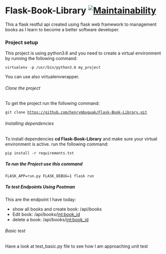 # Flask-Book-Library [![Maintainability](https://api.codeclimate.com/v1/badges/92de23a6ec9740be5cf3/maintainability)](https://codeclimate.com/github/henrymbuguak/Flask-Book-Library/maintainability)

This a flask restful api created using flask web framework to management books as I learn to 
become a better software developer.

### Project setup

This project is using python3.6 and you need to create a virtual environment by running the
following command: 

<code>virtualenv -p /usr/bin/python3.6 my_project</code>

You can use also virtualenvwrapper.

###### Clone the project

To get the project run the following command:

<code>git clone https://github.com/henrymbuguak/Flask-Book-Library.git</code>

###### Installing dependencies

To install dependencies <b>cd Flask-Book-Library</b> and make sure your virtual environment
is active. run the following command:

<code>pip install -r requirements.txt</code>

##### To run the Project use this command

<code>FLASK_APP=run.py FLASK_DEBUG=1 flask run</code>


##### To test Endpoints Using Postman

This are the endpoint I have today:

* show all books and create book:  /api/books
* Edit book:  /api/books/<int:book_id>
* delete a book:  /api/books/<int:book_id>


###### Basic test

Have a look at test_basic.py file to see how I am approaching unit test
